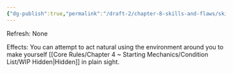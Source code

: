 ```yaml
---
{"dg-publish":true,"permalink":"/draft-2/chapter-8-skills-and-flaws/skill-list/insight/rank-2/blend-in/"}
---
```


Refresh: None

Effects:
You can attempt to act natural using the environment around you to make yourself [[Core Rules/Chapter 4 ~ Starting Mechanics/Condition List/WIP Hidden\|Hidden]] in plain sight.
